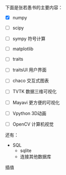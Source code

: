 下面是张若愚书的主要内容：
- [x] numpy
- [ ] scipy
- [ ] sympy	符号计算
- [ ] matplotlib
- [ ] traits
- [ ] traitsUI	用户界面
- [ ] chaco	交互式图表
- [ ] TVTK	数据三维可视化
- [ ] Mayavi	更方便的可视化
- [ ] Vpython	3D动画
- [ ] OpenCV	计算机视觉


还有：
- SQL
    - sqlite
    - 连接其他数据库
    
插值
